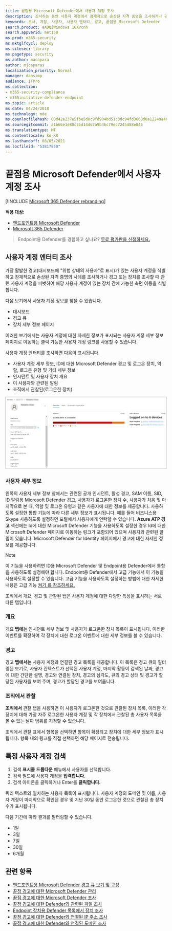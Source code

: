 ```yaml
---
title: 끝점용 Microsoft Defender에서 사용자 계정 조사
description: 조사하는 동안 사용자 계정에서 잠재적으로 손상된 자격 증명을 조사하거나 관련 사용자 계정을 피벗합니다.
keywords: 조사, 계정, 사용자, 사용자 엔터티, 경고, 끝점용 Microsoft Defender
search.product: eADQiWindows 10XVcnh
search.appverid: met150
ms.prod: m365-security
ms.mktglfcycl: deploy
ms.sitesec: library
ms.pagetype: security
ms.author: macapara
author: mjcaparas
localization_priority: Normal
manager: dansimp
audience: ITPro
ms.collection:
- m365-security-compliance
- m365initiative-defender-endpoint
ms.topic: article
ms.date: 04/24/2018
ms.technology: mde
ms.openlocfilehash: 00d42e237e5fbe5d0c9fd904bd51c3dc94fd3668d0a12249a46d9cd48f06adad
ms.sourcegitcommit: a1b66e1e80c25d14d67a9b46c79ec7245d88e045
ms.translationtype: MT
ms.contentlocale: ko-KR
ms.lasthandoff: 08/05/2021
ms.locfileid: "53817850"
---
```

# <a name="investigate-a-user-account-in-microsoft-defender-for-endpoint"></a>끝점용 Microsoft Defender에서 사용자 계정 조사

[!INCLUDE [Microsoft 365 Defender rebranding](../../includes/microsoft-defender.md)]

**적용 대상:**
- [엔드포인트용 Microsoft Defender](https://go.microsoft.com/fwlink/p/?linkid=2154037)
- [Microsoft 365 Defender](https://go.microsoft.com/fwlink/?linkid=2118804)


> Endpoint용 Defender를 경험하고 싶나요? [무료 평가판을 신청하세요.](https://signup.microsoft.com/create-account/signup?products=7f379fee-c4f9-4278-b0a1-e4c8c2fcdf7e&ru=https://aka.ms/MDEp2OpenTrial?ocid=docs-wdatp-investigatgeuser-abovefoldlink)

## <a name="investigate-user-account-entities"></a>사용자 계정 엔터티 조사

가장 활발한 경고(대시보드에 "위험 상태의 사용자"로 표시)가 있는 사용자 계정을 식별하고 잠재적으로 손상된 자격 증명의 사례를 조사하거나 경고 또는 장치를 조사할 때 관련 사용자 계정을 피벗하여 해당 사용자 계정이 있는 장치 간에 가능한 측면 이동을 식별합니다.

다음 보기에서 사용자 계정 정보를 찾을 수 있습니다.

- 대시보드
- 경고 큐
- 장치 세부 정보 페이지

이러한 보기에서는 사용자 계정에 대한 자세한 정보가 표시되는 사용자 계정 세부 정보 페이지로 이동하는 클릭 가능한 사용자 계정 링크를 사용할 수 있습니다.

사용자 계정 엔터티를 조사하면 다음이 표시됩니다.

- 사용자 계정 세부 정보, ID에 대한 Microsoft Defender 경고 및 로그온 장치, 역할, 로그온 유형 및 기타 세부 정보
- 인시던트 및 사용자 장치 개요
- 이 사용자와 관련된 알림
- 조직에서 관찰된(로그온한 장치)

![사용자 계정 엔터티 세부 정보 페이지의 이미지](images/atp-user-details-view.png)

### <a name="user-details"></a>사용자 세부 정보

왼쪽의 사용자 세부 정보 창에서는 관련된 공개 인시던트, 활성 경고, SAM 이름, SID, ID 알림용 Microsoft Defender 경고, 사용자가 로그온한 장치 수, 사용자가 처음 및 마지막으로 본 때, 역할 및 로그온 유형과 같은 사용자에 대한 정보를 제공합니다.  사용하도록 설정한 통합 기능에 따라 다른 세부 정보가 표시됩니다. 예를 들어 비즈니스용 Skype 사용하도록 설정하면 포털에서 사용자에게 연락할 수 있습니다. **Azure ATP 경고** 섹션에는 Id에 대한 Microsoft Defender 기능을 사용하도록 설정한 경우 Id에 대한 Microsoft Defender 페이지로 이동하는 링크가 포함되어 있으며 사용자와 관련된 알림이 있습니다. Microsoft Defender for Identity 페이지에서 경고에 대한 자세한 정보를 제공합니다.

>[!NOTE]
>이 기능을 사용하려면 ID용 Microsoft Defender 및 Endpoint용 Defender에서 통합을 사용하도록 설정해야 합니다. Endpoint용 Defender에서 고급 기능에서 이 기능을 사용하도록 설정할 수 있습니다. 고급 기능을 사용하도록 설정하는 방법에 대한 자세한 내용은 고급 기능 [켜기 를 참조하세요.](advanced-features.md)

조직에서 개요, 경고 및 관찰된 탭은 사용자 계정에 대한 다양한 특성을 표시하는 서로 다른 탭입니다.

### <a name="overview"></a>개요

개요 **탭에는** 인시던트 세부 정보 및 사용자가 로그온한 장치 목록이 표시됩니다. 이러한 이벤트를 확장하여 각 장치에 대한 로그온 이벤트에 대한 세부 정보를 볼 수 있습니다.

### <a name="alerts"></a>경고

경고 **탭에서는** 사용자 계정과 연결된 경고 목록을 제공합니다. 이 목록은 경고 큐의 [](alerts-queue.md)필터링된 보기로, 사용자 컨텍스트가 선택된 사용자 계정, 마지막 활동이 검색된 날짜, 경고에 대한 간단한 설명, 경고와 연결된 장치, 경고의 심각도, 큐의 경고 상태 및 경고가 할당된 사용자를 보여 주며, 경고가 할당된 경고를 보여줍니다.

### <a name="observed-in-organization"></a>조직에서 관찰

**조직에서** 관찰 탭을 사용하면 이 사용자가 로그온한 것으로 관찰된 장치 목록, 이러한 각 장치에 대해 가장 자주 로그온한 사용자 계정 및 각 장치에서 관찰된 총 사용자 목록을 볼 수 있는 날짜 범위를 지정할 수 있습니다.

조직에서 관찰 표에서 항목을 선택하면 항목이 확장되고 장치에 대한 세부 정보가 표시됩니다. 항목 내의 링크를 직접 선택하면 해당 페이지로 전송됩니다.

## <a name="search-for-specific-user-accounts"></a>특정 사용자 계정 검색

1. 검색 **표시줄** **드롭다운** 메뉴에서 사용자를 선택합니다.
2. 검색 필드에 사용자 계정을 **입력합니다.**
3. 검색 아이콘을 클릭하거나 Enter를 **클릭합니다.**

쿼리 텍스트와 일치하는 사용자 목록이 표시됩니다. 사용자 계정의 도메인 및 이름, 사용자 계정이 마지막으로 확인된 경우 및 지난 30일 동안 로그온한 것으로 관찰된 총 장치 수가 표시됩니다.

다음 기간에 따라 결과를 필터링할 수 있습니다.

- 1일
- 3일
- 7일
- 30일
- 6개월

## <a name="related-topics"></a>관련 항목

- [엔드포인트용 Microsoft Defender 경고 큐 보기 및 구성](alerts-queue.md)
- [끝점 경고에 대한 Microsoft Defender 관리](manage-alerts.md)
- [끝점 경고에 대한 Microsoft Defender 조사](investigate-alerts.md)
- [끝점 경고에 대한 Defender와 관련된 파일 조사](investigate-files.md)
- [Endpoint 장치용 Defender 목록에서 장치 조사](investigate-machines.md)
- [끝점 경고에 대한 Defender와 연결된 IP 주소 조사](investigate-ip.md)
- [끝점 경고에 대한 Defender와 연결된 도메인 조사](investigate-domain.md)
